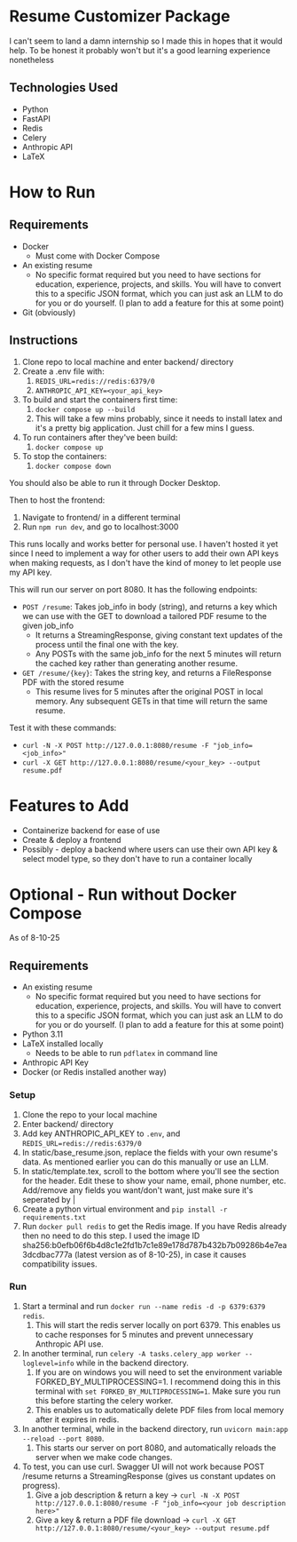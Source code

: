 # Resume Customizer Package

I can't seem to land a damn internship so I made this in hopes that it would help. To be honest it probably won't but it's a good learning experience nonetheless

## Technologies Used

- Python
- FastAPI
- Redis
- Celery
- Anthropic API
- LaTeX


# How to Run

## Requirements

- Docker
  - Must come with Docker Compose
- An existing resume
  - No specific format required but you need to have sections for education, experience, projects, and skills. You will have to convert this to a specific JSON format, which you can just ask an LLM to do for you or do yourself. (I plan to add a feature for this at some point)
- Git (obviously)


## Instructions

1. Clone repo to local machine and enter backend/ directory
2. Create a .env file with:
   1. `REDIS_URL=redis://redis:6379/0`
   2. `ANTHROPIC_API_KEY=<your_api_key>`
3. To build and start the containers first time:
   1. `docker compose up --build`
   2. This will take a few mins probably, since it needs to install latex and it's a pretty big application. Just chill for a few mins I guess.
4. To run containers after they've been build:
   1. `docker compose up`
5. To stop the containers:
   1. `docker compose down`

You should also be able to run it through Docker Desktop.

Then to host the frontend:

1. Navigate to frontend/ in a different terminal
2. Run `npm run dev`, and go to localhost:3000

This runs locally and works better for personal use.
I haven't hosted it yet since I need to implement a way for other users to add their own API keys when making requests, as I don't have the kind of money to let people use my API key.


This will run our server on port 8080. It has the following endpoints:

- `POST /resume`: Takes job_info in body (string), and returns a key which we can use with the GET to download a tailored PDF resume to the given job_info
  - It returns a StreamingResponse, giving constant text updates of the process until the final one with the key.
  - Any POSTs with the same job_info for the next 5 minutes will return the cached key rather than generating another resume.
- `GET /resume/{key}`: Takes the string key, and returns a FileResponse PDF with the stored resume
  - This resume lives for 5 minutes after the original POST in local memory. Any subsequent GETs in that time will return the same resume.


Test it with these commands:

- `curl -N -X POST http://127.0.0.1:8080/resume -F "job_info=<job_info>"`
- `curl -X GET http://127.0.0.1:8080/resume/<your_key> --output resume.pdf`


# Features to Add

- Containerize backend for ease of use
- Create & deploy a frontend
- Possibly - deploy a backend where users can use their own API key & select model type, so they don't have to run a container locally



# Optional - Run without Docker Compose

As of 8-10-25

## Requirements

- An existing resume
  - No specific format required but you need to have sections for education, experience, projects, and skills. You will have to convert this to a specific JSON format, which you can just ask an LLM to do for you or do yourself. (I plan to add a feature for this at some point)
- Python 3.11
- LaTeX installed locally
  - Needs to be able to run `pdflatex` in command line
- Anthropic API Key
- Docker (or Redis installed another way)


### Setup

1. Clone the repo to your local machine
2. Enter backend/ directory
3. Add key ANTHROPIC_API_KEY to `.env`, and `REDIS_URL=redis://redis:6379/0`
4. In static/base_resume.json, replace the fields with your own resume's data. As mentioned earlier you can do this manually or use an LLM.
5. In static/template.tex, scroll to the bottom where you'll see the section for the header. Edit these to show your name, email, phone number, etc. Add/remove any fields you want/don't want, just make sure it's seperated by $|$
6. Create a python virtual environment and `pip install -r requirements.txt`
7. Run `docker pull redis` to get the Redis image. If you have Redis already then no need to do this step. I used the image ID sha256:b0efb06f6b4d8c1e2fd1b7c1e89e178d787b432b7b09286b4e7ea3dcdbac777a (latest version as of 8-10-25), in case it causes compatibility issues.

### Run

1. Start a terminal and run `docker run --name redis -d -p 6379:6379 redis`. 
   1. This will start the redis server locally on port 6379. This enables us to cache responses for 5 minutes and prevent unnecessary Anthropic API use.
2. In another terminal, run `celery -A tasks.celery_app worker --loglevel=info` while in the backend directory.
   1.  If you are on windows you will need to set the environment variable FORKED_BY_MULTIPROCESSING=1. I recommend doing this in this terminal with `set FORKED_BY_MULTIPROCESSING=1`. Make sure you run this before starting the celery worker.
   2.  This enables us to automatically delete PDF files from local memory after it expires in redis.
3. In another terminal, while in the backend directory, run `uvicorn main:app --reload --port 8080`. 
   1. This starts our server on port 8080, and automatically reloads the server when we make code changes.
4. To test, you can use curl. Swagger UI will not work because POST /resume returns a StreamingResponse (gives us constant updates on progress).
   1. Give a job description & return a key -> `curl -N -X POST http://127.0.0.1:8080/resume -F "job_info=<your job description here>"`
   2. Give a key & return a PDF file download -> `curl -X GET http://127.0.0.1:8080/resume/<your_key> --output resume.pdf`
